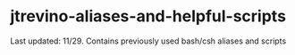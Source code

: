 # jtrevino-aliases-and-helpful-scripts
Last updated: 11/29. Contains previously used bash/csh aliases and scripts
